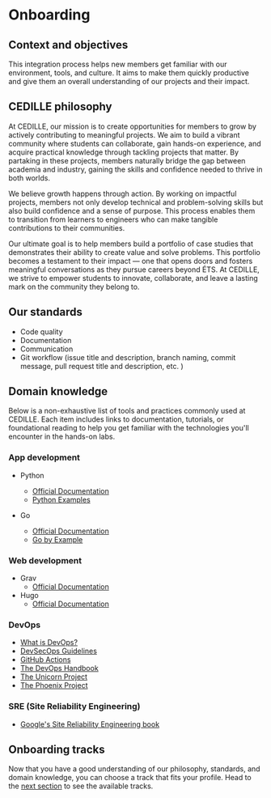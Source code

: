 # Onboarding

## Context and objectives

This integration process helps new members get familiar with our environment,
tools, and culture. It aims to make them quickly productive and give them an
overall understanding of our projects and their impact.

## CEDILLE philosophy

At CEDILLE, our mission is to create opportunities for members to grow by
actively contributing to meaningful projects. We aim to build a vibrant
community where students can collaborate, gain hands-on experience, and acquire
practical knowledge through tackling projects that matter. By partaking in these
projects, members naturally bridge the gap between academia and industry,
gaining the skills and confidence needed to thrive in both worlds.

We believe growth happens through action. By working on impactful projects,
members not only develop technical and problem-solving skills but also build
confidence and a sense of purpose. This process enables them to transition from
learners to engineers who can make tangible contributions to their communities.

Our ultimate goal is to help members build a portfolio of case studies that
demonstrates their ability to create value and solve problems. This portfolio
becomes a testament to their impact — one that opens doors and fosters
meaningful conversations as they pursue careers beyond ÉTS. At CEDILLE, we
strive to empower students to innovate, collaborate, and leave a lasting mark on
the community they belong to.

## Our standards

- Code quality
- Documentation
- Communication
- Git workflow (issue title and description, branch naming, commit message, pull
  request title and description, etc. )

## Domain knowledge

Below is a non-exhaustive list of tools and practices commonly used at CEDILLE.
Each item includes links to documentation, tutorials, or foundational reading to
help you get familiar with the technologies you'll encounter in the hands-on
labs.

### App development

- Python
  - [Official Documentation](https://docs.python.org/3/tutorial/index.html)
  - [Python Examples](https://www.w3schools.com/python/python_examples.asp)

- Go
  - [Official Documentation](https://go.dev/doc/)
  - [Go by Example](https://gobyexample.com/)

### Web development

- Grav
  - [Official Documentation](https://learn.getgrav.org/17/basics/what-is-grav)
- Hugo
  - [Official Documentation](https://gohugo.io/about/introduction/)

### DevOps

- [What is DevOps?](https://github.com/resources/articles/devops/what-is-devops)
- [DevSecOps
  Guidelines](https://owasp.org/www-project-devsecops-guideline/latest/00a-Overview)
- [GitHub Actions](https://docs.github.com/en/actions)
- [The DevOps
  Handbook](https://books.google.ca/books/about/The_DevOps_Handbook.html?id=8kRDEAAAQBAJ&redir_esc=y)
- [The Unicorn
  Project](https://www.google.ca/books/edition/The_Unicorn_Project/kNSSDwAAQBAJ?hl=en&gbpv=1&printsec=frontcover)
- [The Phoenix
  Project](https://books.google.ca/books/about/The_Phoenix_Project.html?id=mqXomAEACAAJ&redir_esc=y)

### SRE (Site Reliability Engineering)

- [Google's Site Reliability Engineering
  book](https://sre.google/sre-book/table-of-contents/)

## Onboarding tracks

Now that you have a good understanding of our philosophy, standards, and domain
knowledge, you can choose a track that fits your profile. Head to the [next
section](./tracks/index.md) to see the available tracks.

